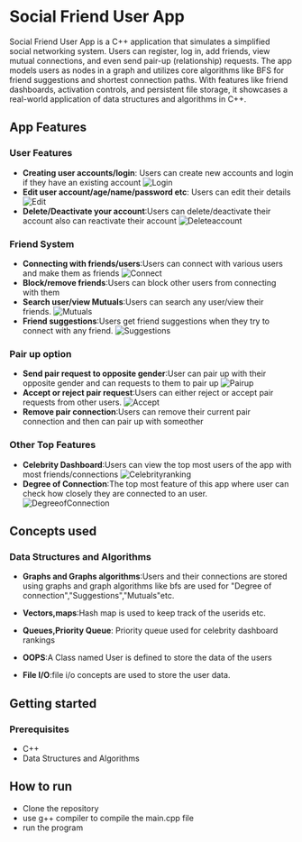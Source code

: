 # Social Friend User App 

Social Friend User App is a  C++ application that simulates a simplified social networking system. Users can register, log in, add friends, view mutual connections, and even send pair-up (relationship) requests. The app models users as nodes in a graph and utilizes core algorithms like BFS for friend suggestions and shortest connection paths. With features like friend dashboards, activation controls, and persistent file storage, it showcases a real-world application of data structures and algorithms in C++.

## App Features

### User Features
- **Creating user accounts/login**: Users can create new accounts and login if they have an existing account 
  ![Login](1.png)
- **Edit user account/age/name/password etc**: Users can edit their details 
   ![Edit](2.png)
- **Delete/Deactivate your account**:Users can delete/deactivate their account also can reactivate their account
   ![Deleteaccount](3.png)
### Friend System

- **Connecting with friends/users**:Users can connect with various users and make them as friends
    ![Connect](4.png)
- **Block/remove friends**:Users can block other users from connecting with them
- **Search user/view Mutuals**:Users can search any user/view their friends.
   ![Mutuals](5.png)
- **Friend suggestions**:Users get friend suggestions when they try to connect with any friend.
   ![Suggestions](6.png)
### Pair up option

- **Send pair request to opposite gender**:User can pair up with their opposite gender and can requests to them to pair up
    ![Pairup](7.png)
- **Accept or reject pair request**:Users can either reject or accept pair requests from other users.
    ![Accept](8.png)
- **Remove pair connection**:Users can remove their current pair connection and then can pair up with someother

### Other Top Features

- **Celebrity Dashboard**:Users can view the top most users of the app with most friends/connections
   ![Celebrityranking](9.png)
- **Degree of Connection**:The top most feature of this app where user can check how closely they are connected to an user.
   ![DegreeofConnection](10.png)

## Concepts used

### Data Structures and Algorithms

- **Graphs and Graphs algorithms**:Users and their connections are stored using graphs and graph algorithms like bfs are used for "Degree of connection","Suggestions","Mutuals"etc.

- **Vectors,maps**:Hash map is used to keep track of the userids etc.

- **Queues,Priority Queue**: Priority queue used for celebrity dashboard rankings

- **OOPS**:A Class named User is defined to store the data of the users 

- **File I/O**:file i/o concepts are used to store the user data.

## Getting started

### Prerequisites
- C++
- Data Structures and Algorithms

## How to run

- Clone the repository
- use g++ compiler to compile the main.cpp file
- run the program





